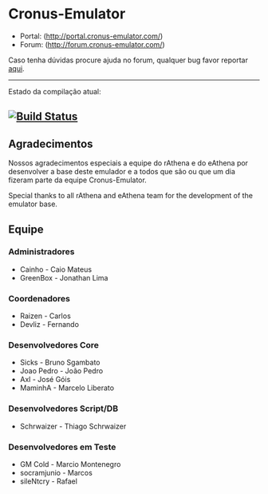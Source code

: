 Cronus-Emulator
===============

* Portal: (http://portal.cronus-emulator.com/)
* Forum: (http://forum.cronus-emulator.com/)

Caso tenha dúvidas procure ajuda no forum, qualquer bug favor reportar [aqui](http://forum.cronus-emulator.com/index.php?/tracker/).

--------------
Estado da compilação atual:

[![Build Status](https://secure.travis-ci.org/Cronus-Emulator/Cronus.png?branch=master)](https://secure.travis-ci.org/Cronus-Emulator/Cronus)
--------------

Agradecimentos
--------------
Nossos agradecimentos especiais a equipe do rAthena e do eAthena por desenvolver a base deste emulador e a todos que são ou que um dia fizeram parte da equipe Cronus-Emulator.

Special thanks to all rAthena and eAthena team for the development of the emulator base.


Equipe
------
### Administradores
- Cainho		- Caio Mateus
- GreenBox	- Jonathan Lima

### Coordenadores
- Raizen		- Carlos
- Devliz		- Fernando

### Desenvolvedores Core
- Sicks 		- Bruno Sgambato
- Joao Pedro	- João Pedro
- Axl			  - José Góis
- MaminhA		- Marcelo Liberato

### Desenvolvedores Script/DB
- Schrwaizer 	- Thiago Schrwaizer

### Desenvolvedores em Teste
- GM Cold		- Marcio Montenegro
- socramjunio	- Marcos
- sileNtcry		- Rafael